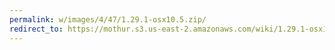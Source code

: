 ```yaml
---
permalink: w/images/4/47/1.29.1-osx10.5.zip/
redirect_to: https://mothur.s3.us-east-2.amazonaws.com/wiki/1.29.1-osx10.5.zip
---
```


